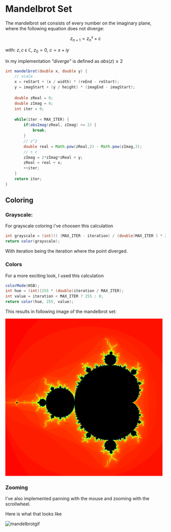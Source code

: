 # Mandelbrot Set

The mandelbrot set consists of every number on the imaginary plane, where the following equation does not diverge:

$$z_{n+1} = z_{n}² + c$$

with:
$z,c$ ϵ $ℂ$, $z_0 = 0$, $c = x + iy$

In my implementation *"diverge"* is defined as $abs(z) \ge 2$

```java
int mandelbrot(double x, double y) {
    // scale
    x = reStart + (x / width) * (reEnd - reStart);
    y = imagStart + (y / height) * (imagEnd - imagStart);

    double zReal = 0;
    double zImag = 0;
    int iter = 0;

    while(iter < MAX_ITER) {
        if(absImag(zReal, zImag) >= 2) {
            break;
        }
        // z^2
        double real = Math.pow(zReal,2) - Math.pow(zImag,2);
        // + c
        zImag = 2*zImag*zReal + y;
        zReal = real + x;
        ++iter;
    }
    return iter;
}
```

## Coloring
### Grayscale:
For grayscale coloring i've choosen this calculation
```java
int grayscale = (int)(( (MAX_ITER - iteration) / (double)MAX_ITER ) * 255)
return color(grayscale);
``` 
With iteration being the iteration where the point diverged.

### Colors

For a more exciting look, I used this calculation
```java
colorMode(HSB);
int hue = (int)(255 * (double)iteration / MAX_ITER);
int value = iteration < MAX_ITER ? 255 : 0;
return color(hue, 255, value);
``` 
This results in following image of the mandelbrot set:

<img alt="mandelbrot" src="./mandelbrot.png"></img>

### Zooming

I've also implemented panning with the mouse and zooming with the scrollwheel.

Here is what that looks like

<img alt="mandelbrotgif" src="./mandelbrot.gif"></img>
